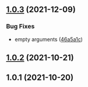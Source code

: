 ## [1.0.3](https://github.com/余聪/java-enum-transform/compare/v1.0.2...v1.0.3) (2021-12-09)

### Bug Fixes

- empty arguments ([46a5a1c](https://github.com/余聪/java-enum-transform/commit/46a5a1c826ab75f6e74ecd60ba04dbb8650faceb))

## [1.0.2](https://github.com/余聪/java-enum-transform/compare/v1.0.1...v1.0.2) (2021-10-21)

## 1.0.1 (2021-10-20)
